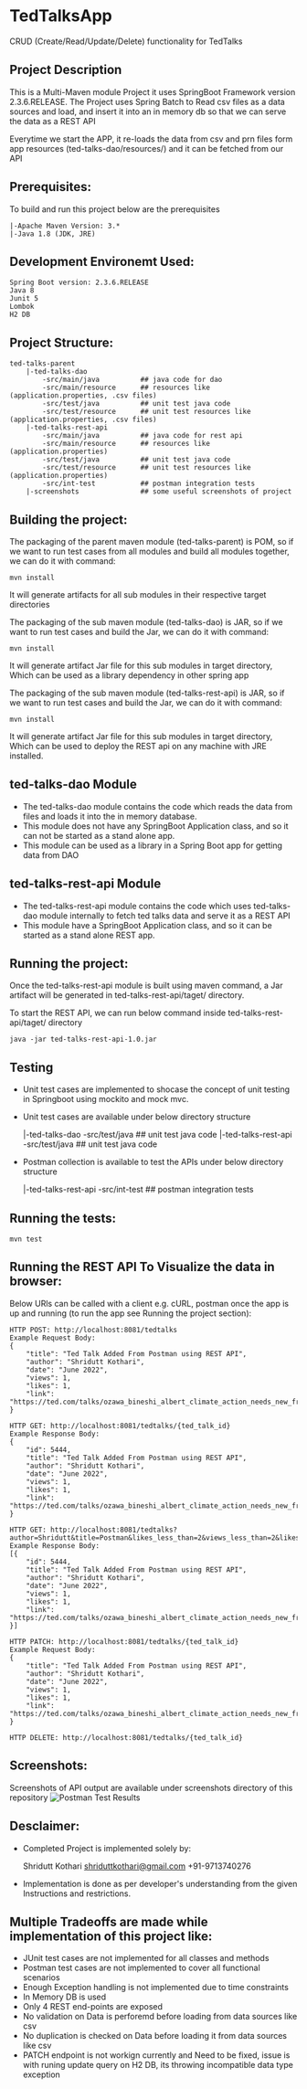 # TedTalksApp
CRUD (Create/Read/Update/Delete) functionality for TedTalks

## Project Description

This is a Multi-Maven module Project it uses SpringBoot Framework version 2.3.6.RELEASE.
The Project uses Spring Batch to Read csv files as a data sources and load,  and insert it into an in memory db so that we can serve the data as a REST API

Everytime we start the APP, it re-loads the data from csv and prn files form app resources (ted-talks-dao/resources/) and it can be fetched from our API


## Prerequisites: 
To build and run this project below are the prerequisites
	
	|-Apache Maven Version: 3.*
	|-Java 1.8 (JDK, JRE)
	
## Development Environemt Used:

	Spring Boot version: 2.3.6.RELEASE	
	Java 8
	Junit 5
	Lombok
	H2 DB
	
## Project Structure:
	ted-talks-parent
		|-ted-talks-dao
			-src/main/java 			## java code for dao
			-src/main/resource		## resources like (application.properties, .csv files)
			-src/test/java			## unit test java code 
			-src/test/resource		## unit test resources like (application.properties, .csv files)
		|-ted-talks-rest-api 
			-src/main/java 			## java code for rest api
			-src/main/resource		## resources like (application.properties)
			-src/test/java			## unit test java code 
			-src/test/resource		## unit test resources like (application.properties)
			-src/int-test			## postman integration tests
		|-screenshots				## some useful screenshots of project
			
## Building the project:

The packaging of the parent maven module (ted-talks-parent) is POM, so if we want to run test cases from all modules and build all modules together, we can do it with command:
	
	mvn install
It will generate artifacts for all sub modules in their respective target directories

The packaging of the sub maven module (ted-talks-dao) is JAR, so if we want to run test cases and build the Jar, we can do it with command:
	
	mvn install
It will generate artifact Jar file for this sub modules in target directory, Which can be used as a library dependency in other spring app	
	
The packaging of the sub maven module (ted-talks-rest-api) is JAR, so if we want to run test cases and build the Jar, we can do it with command:
	
	mvn install
It will generate artifact Jar file for this sub modules in target directory, Which can be used to deploy the REST api on any machine with JRE installed.	
 
## ted-talks-dao Module

- The ted-talks-dao module contains the code which reads the data from files and loads it into the in memory database.
- This module does not have any SpringBoot Application class, and so it can not be started as a stand alone app.
- This module can be used as a library in a Spring Boot app for getting data from DAO

## ted-talks-rest-api Module

- The ted-talks-rest-api module contains the code which uses ted-talks-dao module internally to fetch ted talks data and serve it as a REST API
- This module have a SpringBoot Application class, and so it can be started as a stand alone REST app.


## Running the project:
Once the ted-talks-rest-api module is built using maven command, a Jar artifact will be generated in ted-talks-rest-api/taget/ directory.

To start the REST API, we can run below command inside ted-talks-rest-api/taget/ directory
	
	java -jar ted-talks-rest-api-1.0.jar

## Testing

- Unit test cases are implemented to shocase the concept of unit testing in Springboot using mockito and mock mvc.
- Unit test cases are available under below directory structure 

	|-ted-talks-dao
			-src/test/java			## unit test java code 
	|-ted-talks-rest-api 
			-src/test/java			## unit test java code 
	
- Postman collection is available to test the APIs under below directory structure 

	|-ted-talks-rest-api 
			-src/int-test			## postman integration tests

## Running the tests:

	mvn test
	
## Running the REST API To Visualize the data in browser:

Below URls can be called with a client e.g. cURL, postman once the app is up and running (to run the app see Running the project section):

	HTTP POST: http://localhost:8081/tedtalks
	Example Request Body:
	{
		"title": "Ted Talk Added From Postman using REST API",
		"author": "Shridutt Kothari",
		"date": "June 2022",
		"views": 1,
		"likes": 1,
		"link": "https://ted.com/talks/ozawa_bineshi_albert_climate_action_needs_new_frontline_leadership"
    }
	
	HTTP GET: http://localhost:8081/tedtalks/{ted_talk_id}
	Example Response Body:
	{
		"id": 5444,
		"title": "Ted Talk Added From Postman using REST API",
		"author": "Shridutt Kothari",
		"date": "June 2022",
		"views": 1,
		"likes": 1,
		"link": "https://ted.com/talks/ozawa_bineshi_albert_climate_action_needs_new_frontline_leadership"
    }
	
	HTTP GET: http://localhost:8081/tedtalks?author=Shridutt&title=Postman&likes_less_than=2&views_less_than=2&likes_more_than=0&views_more_than=0
	Example Response Body:
	[{
		"id": 5444,
		"title": "Ted Talk Added From Postman using REST API",
		"author": "Shridutt Kothari",
		"date": "June 2022",
		"views": 1,
		"likes": 1,
		"link": "https://ted.com/talks/ozawa_bineshi_albert_climate_action_needs_new_frontline_leadership"
    }]
	
	HTTP PATCH: http://localhost:8081/tedtalks/{ted_talk_id}
	Example Request Body:
	{
		"title": "Ted Talk Added From Postman using REST API",
		"author": "Shridutt Kothari",
		"date": "June 2022",
		"views": 1,
		"likes": 1,
		"link": "https://ted.com/talks/ozawa_bineshi_albert_climate_action_needs_new_frontline_leadership"
    }
	
	HTTP DELETE: http://localhost:8081/tedtalks/{ted_talk_id}
	
	
## Screenshots:

Screenshots of API output are available under screenshots directory of this repository
![Postman Test Results](screenshots/postman_tests.PNG)

## Desclaimer:

- Completed Project is implemented solely by:

	Shridutt Kothari 
	shriduttkothari@gmail.com
	+91-9713740276

- Implementation is done as per developer's understanding from the given Instructions and restrictions.

## Multiple Tradeoffs are made while implementation of this project like:
	
-  JUnit test cases are not implemented for all classes and methods
-  Postman test cases are not implemented to cover all functional scenarios
-  Enough Exception handling is not implemented due to time constraints
-  In Memory DB is used
-  Only 4 REST end-points are exposed
-  No validation on Data is perforemd before loading from data sources like csv
-  No duplication is checked on Data before loading it from data sources like csv
-  PATCH endpoint is not workign currently and Need to be fixed, issue is with runing update query on H2 DB, its throwing incompatible data type exception




